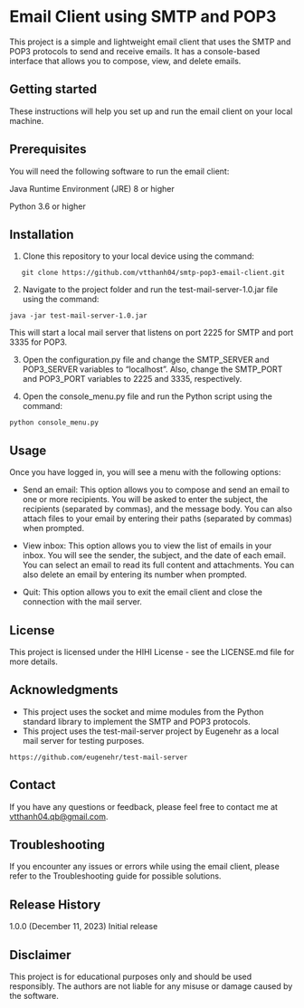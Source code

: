 # Email Client using SMTP and POP3

This project is a simple and lightweight email client that uses the SMTP and POP3 protocols to send and receive emails. It has a console-based interface that allows you to compose, view, and delete emails.
## Getting started
These instructions will help you set up and run the email client on your local machine.
## Prerequisites
You will need the following software to run the email client:

Java Runtime Environment (JRE) 8 or higher

Python 3.6 or higher
## Installation
1. Clone this repository to your local device using the command:
```
   git clone https://github.com/vtthanh04/smtp-pop3-email-client.git
```
2. Navigate to the project folder and run the test-mail-server-1.0.jar file using the command:
```
java -jar test-mail-server-1.0.jar
```
This will start a local mail server that listens on port 2225 for SMTP and port 3335 for POP3.

3. Open the configuration.py file and change the SMTP_SERVER and POP3_SERVER variables to “localhost”. Also, change the SMTP_PORT and POP3_PORT variables to 2225 and 3335, respectively.

4. Open the console_menu.py file and run the Python script using the command:
```
python console_menu.py
```
## Usage
Once you have logged in, you will see a menu with the following options:

* Send an email: This option allows you to compose and send an email to one or more recipients. You will be asked to enter the subject, the recipients (separated by commas), and the message body. You can also attach files to your email by entering their paths (separated by commas) when prompted.

* View inbox: This option allows you to view the list of emails in your inbox. You will see the sender, the subject, and the date of each email. You can select an email to read its full content and attachments. You can also delete an email by entering its number when prompted.

* Quit: This option allows you to exit the email client and close the connection with the mail server.

## License
This project is licensed under the HIHI License - see the LICENSE.md file for more details.
## Acknowledgments
* This project uses the socket and mime modules from the Python standard library to implement the SMTP and POP3 protocols.
* This project uses the test-mail-server project by Eugenehr as a local mail server for testing purposes.
```
https://github.com/eugenehr/test-mail-server
```
## Contact
If you have any questions or feedback, please feel free to contact me at vtthanh04.qb@gmail.com.

## Troubleshooting
If you encounter any issues or errors while using the email client, please refer to the Troubleshooting guide for possible solutions.

## Release History
1.0.0 (December 11, 2023)
Initial release

## Disclaimer
This project is for educational purposes only and should be used responsibly. The authors are not liable for any misuse or damage caused by the software.
